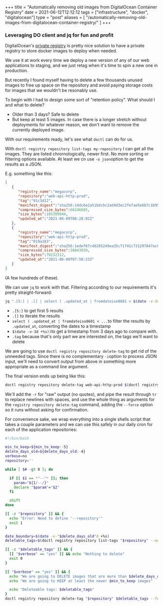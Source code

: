 +++
title = "Automatically removing old images from DigitalOcean Container Registry"
date = 2021-06-12T12:12:12
tags = ["infrastructure", "docker", "digitalocean"]
type = "post"
aliases = [
    "/automatically-removing-old-images-from-digitalocean-container-registry/"
]
+++

### Leveraging DO client and jq for fun and profit

DigitalOcean's [private registry](https://www.digitalocean.com/products/container-registry/) is pretty nice solution to have a private registry to store docker images to deploy when needed.

We use it at work every time we deploy a new version of any of our web applications to staging, and we just retag when it's time to spin a new one in production.

But recently I found myself having to delete a few thousands unused images to free up space on the repository and avoid paying storage costs for images that we wouldn't be resonably use.

To begin with I had to design some sort of "retention policy". What should I and what to delete?

- Older than 3 days? Safe to delete
- But keep at least 5 images. In case there is a longer stretch without deployments for whatever reason, we don't want to remove the currently deployed image.

With our requirements ready, let's see what `doctl` can do for us.

With `doctl registry repository list-tags my-repository` I can get all the images. They are listed chrornologically, newer first. No more sorting or filtering options available. At least  we cn use  `-o json`option  to get the results as a JSON.

E.g. something like this:

```json
[
   {
      "registry_name":"megacorp",
      "repository":"web-api-http-prod",
      "tag":"91c3d12",
      "manifest_digest":"sha256:14dc6e2a51bdcbc2ad4d3ec2fefae5e6b7c1b95300e7ffec5dd76cfa4d93a916",
      "compressed_size_bytes":66246685,
      "size_bytes":105309944,
      "updated_at":"2021-06-09T08:28:02Z"
   },
   {
      "registry_name":"megacorp",
      "repository":"web-api-http-prod",
      "tag":"019a183",
      "manifest_digest":"sha256:1edef67c48285249ea35cf1741c731297847ac00d48f69cedc9c14e1e8baf70f",
      "compressed_size_bytes":30843020,
      "size_bytes":70232312,
      "updated_at":"2021-06-09T07:50:23Z"
   }
]
```

(A few hundreds of these).

We can use `jq` to work with that. Filtering according to our requirements it's pretty straight-forward:

```bash
jq ".[5:] | .[] | select ( .updated_at | fromdateiso8601 < $(date -v-3d +%s)) | .tag"
```

- `.[5:]` to get first 5 results
- `.[]` to iterate the results
- `select ( .updated_at | fromdateiso8601 < ...`to filter the results by `.updated_at`, converting the dates to a timestamp
- `$(date -v-3d +%s))`to get a timestamp from 3 days ago to compare with.
- `.tag` because that's only part we are interested on, the tags we'll want to delete

We are going to use `doctl registry repository delete-tag` to get rid of the unneeded tags. Since there is no complementary `-i`option to process JSON input, we'll need to convert output from above in something more appropriate as a command line argument.

The final version ends up being like this:

```bash
doctl registry repository delete-tag web-api-http-prod $(doctl registry repository list-tags web-api-http-prod --output json | jq ".[5:] | .[] | select ( .updated_at | fromdateiso8601 < $(date -v-5d +%s)) | .tag " -r | tr '\n' ' ') --force
```
We'll add the `-r` for "raw" output (no quotes), and pipe the result through `tr` to replace newlines with spaces, and use the whole thing as arguments for the `registry repository delete-tag` command, adding the `--force` option so it runs without asking for confirmation.

For convenience sake, we wrap everything into a single shells script that takes a couple parameters and we can use this safely in our daily cron for each of the application repositories:

```bash
#!/bin/bash

min_to_keep=${min_to_keep:-5}
delete_days_old=${delete_days_old:-4}
verbose=no
repository=''

while [ $# -gt 0 ]; do

  if [[ $1 == *"--"* ]]; then
    param="${1/--/}"
    declare "$param"="$2"
  fi

  shift
done

[[ -z "$repository" ]] && {
  echo "Error: Need to define '--repository'"
  exit 1
}

date_boundary=$(date -v-"$delete_days_old"d +%s)
deletable_tags=$(doctl registry repository list-tags "$repository" --output json | jq ".[5:] | .[] | select ( .updated_at | fromdateiso8601 < $date_boundary) | .tag " -r | tr '\n' ' ')

[[ -z "$deletable_tags" ]] && {
  [[ "$verbose" == "yes" ]] && echo "Nothing to delete"
  exit 0
}

[[ "$verbose" == "yes" ]] && {
  echo "We are going to DELETE images that are more than $delete_days_old days"
  echo "We are going to KEEP at least the newer $min_to_keep images"

  echo "Deleteable tags: $deletable_tags"
}
doctl registry repository delete-tag "$repository" $deletable_tags --force
```
